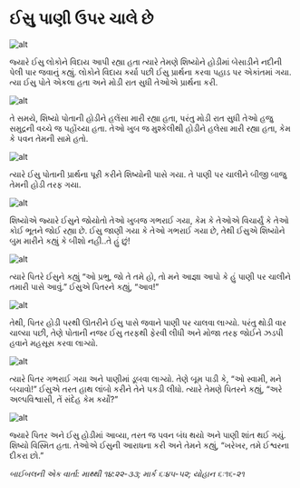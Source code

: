 # ઈસુ પાણી ઉપર ચાલે છે

![alt](https://cdn.door43.org/obs/jpg/360px/obs-en-31-01.jpg)

જ્યારે ઈસુ લોકોને વિદાય આપી રહ્યા હતા ત્યારે તેમણે શિષ્યોને હોડીમાં બેસાડીને નદીની પેલી પાર જવાનું કહ્યું. લોકોને વિદાય કર્યા પછી ઈસુ પ્રાર્થના કરવા પહાડ પર એકાંતમાં ગયા. ત્યા ઈસુ પોતે એકલા હતા અને મોડી રાત સુધી તેઓએ પ્રાર્થના કરી.

![alt](https://cdn.door43.org/obs/jpg/360px/obs-en-31-02.jpg)

તે સમયે, શિષ્યો પોતાની હોડીને હલેંસા મારી રહ્યા હતા, પરંતુ મોડી રાત સુધી તેઓ હજુ સમુદ્રની વચ્ચે જ પહોંચ્યા હતા. તેઓ ખુબ જ મુશ્કેલીથી હોડીને હલેસા મારી રહ્યા હતા, કેમ કે પવન તેમની સામે હતો.

![alt](https://cdn.door43.org/obs/jpg/360px/obs-en-31-03.jpg)

ત્યારે ઈસુ પોતાની પ્રાર્થના પૂરી કરીને શિષ્યોની પાસે ગયા. તે પાણી પર ચાલીને બીજી બાજુ તેમની હોડી તરફ ગયા.

![alt](https://cdn.door43.org/obs/jpg/360px/obs-en-31-04.jpg)

શિષ્યોએ જ્યારે ઈસુને જોયોતો તેઓ ખુબજ ગભરાઈ ગયા, કેમ કે તેઓએ વિચાર્યું કે તેઓ કોઈ ભૂતને જોઈ રહ્યા છે. ઈસુ જાણી ગયા કે તેઓ ગભરાઈ ગયા છે, તેથી ઈસુએ શિષ્યોને બુમ મારીને કહ્યું કે બીશો નહી..તે હું છું!

![alt](https://cdn.door43.org/obs/jpg/360px/obs-en-31-05.jpg)

ત્યારે પિતરે ઈસુને કહ્યું “ઓ પ્રભુ, જો તે તમે હો, તો મને આજ્ઞા આપો કે હું પાણી પર ચાલીને તમારી પાસે આવું.” ઈસુએ પિતરને કહ્યું, “આવ!”

![alt](https://cdn.door43.org/obs/jpg/360px/obs-en-31-06.jpg)

તેથી, પિતર હોડી પરથી ઊતરીને ઈસુ પાસે જવાને પાણી પર ચાલવા લાગ્યો. પરંતુ થોડી વાર ચાલ્યા પછી, તેણે પોતાની નજર ઈસુ તરફથી ફેરવી લીધી અને મોજા તરફ જોઈને ઝડપી હવાને મહસૂસ કરવા લાગ્યો.

![alt](https://cdn.door43.org/obs/jpg/360px/obs-en-31-07.jpg)

ત્યારે પિતર ગભરાઈ ગયા અને પાણીમાં ડૂબવા લાગ્યો. તેણે બૂમ પાડી કે, “ઓ સ્વામી, મને બચાવો!” ઈસુએ તરત હાથ લાંબો કરીને તેને પકડી લીધો. ત્યારે તેમણે પિતરને કહ્યું, “અરે અલ્પવિશ્વાસી, તેં સંદેહ કેમ કર્યોં?”

![alt](https://cdn.door43.org/obs/jpg/360px/obs-en-31-08.jpg)

જ્યારે પિતર અને ઈસુ હોડીમાં આવ્યા, તરત જ પવન બંધ થયો અને પાણી શાંત થઈ ગયું. શિષ્યો વિસ્મિત હતા. તેઓએ ઈસુની આરાધના કરી અને તેમને કહ્યું, “ખરેખર, તમે ઈશ્વરના દીકરા છો.”

_બાઈબલની એક વાર્તા: માથ્થી ૧૪:૨૨-૩૩; માર્ક ૬ઃ૪૫-૫૨; યોહાન ૬ઃ૧૬-૨૧_